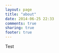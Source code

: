 ```yaml
---
layout: page
title: "about"
date: 2014-06-25 22:33
comments: true
sharing: true
footer: true
---
```

Test
